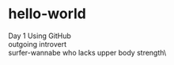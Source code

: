 # hello-world
Day 1 Using GitHub\
outgoing introvert\
surfer-wannabe who lacks upper body strength\
